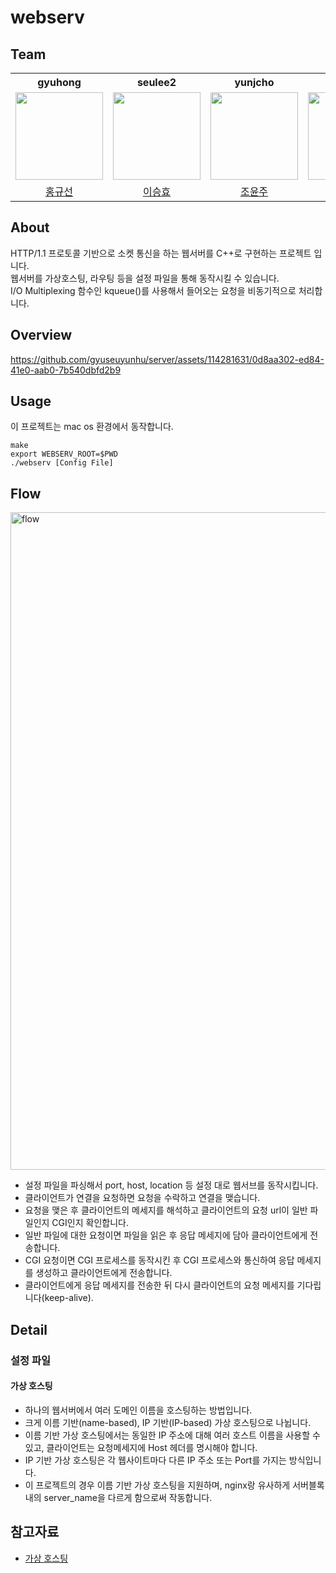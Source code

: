 # webserv

## Team
<table align="center">
  <th>gyuhong</th>
  <th>seulee2</th>
  <th>yunjcho</th>
  <th>hujeong</th>
  <tr>
    <td><img src="https://avatars.githubusercontent.com/u/108771739?v=4" width="140" height="140"/></td>
    <td><img src="https://avatars.githubusercontent.com/u/96572410?v=4" width="140" height="140"/></td>
    <td><img src="https://avatars.githubusercontent.com/u/73283078?v=4" width="140" height="140"/></td>
    <td><img src="https://avatars.githubusercontent.com/u/114281631?v=4" width="140" height="140"/></td>
  </tr>
  <tr>
    <td align="center"><a href="https://github.com/guune">홍규선</a>
    </td>
    <td align="center"><a href="https://github.com/sngsho">이승효</a>
    </td>
    <td align="center"><a href="https://github.com/YunjooCho">조윤주</a>
    </td>
    <td align="center"><a href="https://github.com/heehoh">정희호</a>
    </td>
  </tr>
</table>

## About
HTTP/1.1 프로토콜 기반으로 소켓 통신을 하는 웹서버를 C++로 구현하는 프로젝트 입니다.  
웹서버를 가상호스팅, 라우팅 등을 설정 파일을 통해 동작시킬 수 있습니다.  
I/O Multiplexing 함수인 kqueue()를 사용해서 들어오는 요청을 비동기적으로 처리합니다.  

## Overview


https://github.com/gyuseuyunhu/server/assets/114281631/0d8aa302-ed84-41e0-aab0-7b540dbfd2b9



## Usage
이 프로젝트는 mac os 환경에서 동작합니다.
```
make
export WEBSERV_ROOT=$PWD
./webserv [Config File]
```

## Flow
<img width="1052" alt="flow" src="https://github.com/gyuseuyunhu/server/assets/114281631/50c9bbc0-903e-4e12-a969-29f1a98b8d3d">

- 설정 파일을 파싱해서 port, host, location 등 설정 대로 웹서브를 동작시킵니다.
- 클라이언트가 연결을 요청하면 요청을 수락하고 연결을 맺습니다.
- 요청을 맺은 후 클라이언트의 메세지를 해석하고 클라이언트의 요청 url이 일반 파일인지 CGI인지 확인합니다.
- 일반 파일에 대한 요청이면 파일을 읽은 후 응답 메세지에 담아 클라이언트에게 전송합니다.
- CGI 요청이면 CGI 프로세스를 동작시킨 후 CGI 프로세스와 통신하여 응답 메세지를 생성하고 클라이언트에게 전송합니다.
- 클라이언트에게 응답 메세지를 전송한 뒤 다시 클라이언트의 요청 메세지를 기다립니다(keep-alive).

## Detail
### 설정 파일
#### 가상 호스팅
- 하나의 웹서버에서 여러 도메인 이름을 호스팅하는 방법입니다.
- 크게 이름 기반(name-based), IP 기반(IP-based) 가상 호스팅으로 나뉩니다.
- 이름 기반 가상 호스팅에서는 동일한 IP 주소에 대해 여러 호스트 이름을 사용할 수 있고, 클라이언트는 요청메세지에 Host 헤더를 명시해야 합니다.
- IP 기반 가상 호스팅은 각 웹사이트마다 다른 IP 주소 또는 Port를 가지는 방식입니다.
- 이 프로젝트의 경우 이름 기반 가상 호스팅을 지원하며, nginx랑 유사하게 서버블록 내의 server_name을 다르게 함으로써 작동합니다.




## 참고자료
- [가상 호스팅](https://en.wikipedia.org/wiki/Virtual_hosting)

